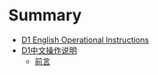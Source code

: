 # Summary

* [D1 English Operational Instructions](README.md)
* [D1中文操作说明](chapter1.md)
  * [前言](chapter1/qian-yan.md)

